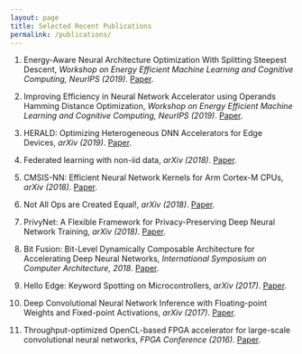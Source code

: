```yaml
---
layout: page
title: Selected Recent Publications
permalink: /publications/
---
```


1. Energy-Aware Neural Architecture Optimization With Splitting Steepest Descent, 
*Workshop on Energy Efficient Machine Learning and Cognitive Computing, NeurIPS (2019)*. [Paper](https://arxiv.org/pdf/1910.03103.pdf).

1. Improving Efficiency in Neural Network Accelerator using Operands Hamming Distance Optimization,
*Workshop on Energy Efficient Machine Learning and Cognitive Computing, NeurIPS (2019)*. [Paper](https://www.emc2-workshop.com/assets/docs/neurips-19/emc2-paper-30.pdf).

1. HERALD: Optimizing Heterogeneous DNN Accelerators for Edge Devices,
*arXiv (2019)*. [Paper](https://arxiv.org/pdf/1909.07437.pdf).

1. Federated learning with non-iid data,
*arXiv (2018)*. [Paper](https://arxiv.org/pdf/1806.00582.pdf).

1. CMSIS-NN: Efficient Neural Network Kernels for Arm Cortex-M CPUs,
*arXiv (2018)*. [Paper](https://arxiv.org/abs/1801.06601).

1. Not All Ops are Created Equal!,
*arXiv (2018)*. [Paper](https://arxiv.org/abs/1801.04326).

1. PrivyNet: A Flexible Framework for Privacy-Preserving Deep Neural Network Training,
*arXiv (2018)*. [Paper](https://arxiv.org/abs/1709.06161).

1. Bit Fusion: Bit-Level Dynamically Composable Architecture for Accelerating Deep Neural Networks, 
*International Symposium on Computer Architecture, 2018*. [Paper](https://arxiv.org/abs/1712.01507).

1. Hello Edge: Keyword Spotting on Microcontrollers, 
*arXiv (2017)*. [Paper](https://arxiv.org/abs/1711.07128).

1. Deep Convolutional Neural Network Inference with Floating-point Weights and Fixed-point Activations,
*arXiv (2017)*. [Paper](https://arxiv.org/abs/1703.03073).

1. Throughput-optimized OpenCL-based FPGA accelerator for large-scale convolutional neural networks,
*FPGA Conference (2016)*. [Paper](https://dl.acm.org/citation.cfm?id=2847276).
